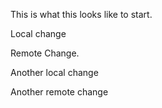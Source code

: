This is what this looks like to start. 

Local change

Remote Change.

Another local change
 
Another remote change

